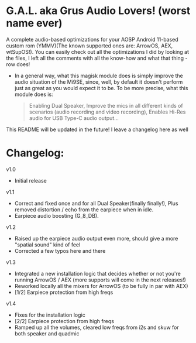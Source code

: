 # G.A.L. aka Grus Audio Lovers! (worst name ever)

A complete audio-based optimizations for your AOSP Android 11-based custom rom (YMMV)(The known supported ones are: ArrowOS, AEX, wtSupOS!).
You can easily check out all the optimizations I did by looking at the files, I left all the comments with all the know-how and what that thing - row does!

- In a general way, what this magisk module does is simply improve the audio situation of the Mi9SE, since, well, by default it doesn't perform just as great as you would expect it to be. To be more precise, what this module does is:
	> Enabling Dual Speaker, 
	> Improve the mics in all different kinds of scenarios (audio recording and video recording), 
	> Enables Hi-Res audio for USB Type-C audio output...

This README will be updated in the future! I leave a changelog here as well

# Changelog:
v1.0
- Initial release

v1.1
-  Correct and fixed once and for all Dual Speaker(finally finally!), Plus removed distortion / echo from the earpiece when in idle.
-  Earpiece audio boosting (G_8_DB).

v1.2
- Raised up the earpiece audio output even more, should give a more "spatial sound" kind of feel
- Corrected a few typos here and there

v1.3
- Integrated a new installation logic that decides whether or not you're running ArrowOS / AEX (more supports will come in the next releases!)
- Reworked locally all the mixers for ArrowOS (to be fully in par with AEX)
- [1/2] Earpiece protection from high freqs

v1.4
- Fixes for the installation logic
- [2/2] Earpiece protection from high freqs
- Ramped up all the volumes, cleared low freqs from i2s and skuw for both speaker and quadmic
